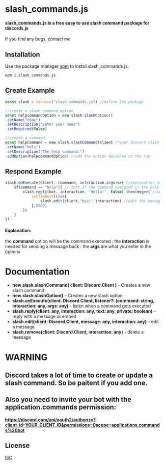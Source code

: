 # slash_commands.js

#### slash_commands.js is a free easy to use slash command package for discords.js
If you find any bugs, [contact me](https://discord.com/users/435786731514494977)

## Installation

Use the package manager [npm](https://nodejs.org/en/download/) to install slash_commands.js.

```bash
npm i slash_commands.js
```

## Create Example

```javascript
const slash = require("slash_commands.js") //define the package

//create a slash command option
const helpcommandOption = new slash.slashOption() 
.setName("name")
.setDescription("Enter your name")
.setRequired(false)

//create a command
const helpCommand = new slash.slashCommand(client /*your discord client*/)
.setName("help")
.setDescription("The help command.")
.addOption(helpcommandOption) //add the option declared on the top
```
## Respond Example
```javascript
slash.onExecute(client, (command, interaction,args)=>{ //explanation is down below
    if(command == "help"){ // test if the command executed is the help command
        slash.reply(bot, interaction, "Hello!", false).then(msg=>{ //send a response (if you write true instead of false only you can see the message)
            setTimeout(()=>{
                slash.edit(client,"bye!",interaction) //edit the message 
            },5000)
        })
    }
})
```
#### Explanation:
the __command__ option will be the command executed : the __interaction__ is needed for sending a message back : the __args__ are what you enter in the options

# Documentation
- __new slash.slashCommand( client: Discord.Client )__ - Creates a new slash command
- __new slash.slashOption()__ - Creates a new slash option
- __slash.onExecute(client: Discord.Client, listener?: (command: string, interaction: any, args: any)__ - listen when a command gets executed
- __slash.reply(client: any, interaction: any, text: any, private: boolean)__ - reply with a message or embed
- __slash.edit(client: Discord.Client, message: any, interaction: any)__ - edit a message
- __slash.remove(client: Discord.Client, interaction: any)__ - delete a message
# WARNING
## Discord takes a lot of time to create or update a slash command. So be paitent if you add one.
## Also you need to invite your bot with the application.commands permission:
#### https://discord.com/api/oauth2/authorize?client_id=YOUR_CLIENT_ID&permissions=0scope=applications.commands%20bot

## License
[ISC](https://choosealicense.com/licenses/isc/)
